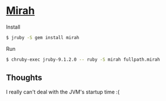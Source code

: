 [Mirah](http://www.mirah.org/)
==============================

Install

```sh
$ jruby -S gem install mirah
```

Run

```sh
$ chruby-exec jruby-9.1.2.0 -- ruby -S mirah fullpath.mirah
```

Thoughts
--------

I really can't deal with the JVM's startup time :(
